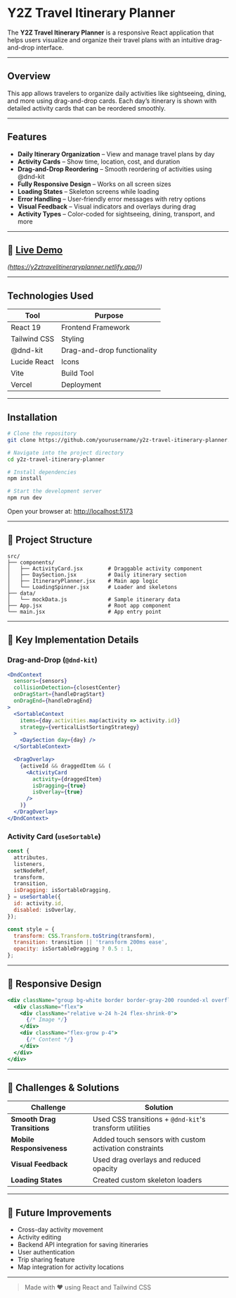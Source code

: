 # Y2Z Travel Itinerary Planner

The **Y2Z Travel Itinerary Planner** is a responsive React application that helps users visualize and organize their travel plans with an intuitive drag-and-drop interface.

---

##  Overview

This app allows travelers to organize daily activities like sightseeing, dining, and more using drag-and-drop cards. Each day’s itinerary is shown with detailed activity cards that can be reordered smoothly.

---

##  Features

-  **Daily Itinerary Organization** – View and manage travel plans by day  
-  **Activity Cards** – Show time, location, cost, and duration  
-  **Drag-and-Drop Reordering** – Smooth reordering of activities using @dnd-kit  
-  **Fully Responsive Design** – Works on all screen sizes  
-  **Loading States** – Skeleton screens while loading  
-  **Error Handling** – User-friendly error messages with retry options  
-  **Visual Feedback** – Visual indicators and overlays during drag  
-  **Activity Types** – Color-coded for sightseeing, dining, transport, and more  

---

## 🔗 [Live Demo](#)  
*(https://y2ztravelitineraryplanner.netlify.app/))*

---

##  Technologies Used

| Tool               | Purpose                                 |
|--------------------|-----------------------------------------|
| React 19           | Frontend Framework                      |
| Tailwind CSS       | Styling                                 |
| @dnd-kit           | Drag-and-drop functionality             |
| Lucide React       | Icons                                   |
| Vite               | Build Tool                              |
| Vercel             | Deployment                              |

---

##  Installation

```bash
# Clone the repository
git clone https://github.com/yourusername/y2z-travel-itinerary-planner.git

# Navigate into the project directory
cd y2z-travel-itinerary-planner

# Install dependencies
npm install

# Start the development server
npm run dev
```

Open your browser at: [http://localhost:5173](http://localhost:5173)

---

## 📁 Project Structure

```
src/
├── components/
│   ├── ActivityCard.jsx        # Draggable activity component
│   ├── DaySection.jsx          # Daily itinerary section
│   ├── ItineraryPlanner.jsx    # Main app logic
│   └── LoadingSpinner.jsx      # Loader and skeletons
├── data/
│   └── mockData.js             # Sample itinerary data
├── App.jsx                     # Root app component
└── main.jsx                    # App entry point
```

---

## 🔄 Key Implementation Details

### Drag-and-Drop (`@dnd-kit`)

```jsx
<DndContext
  sensors={sensors}
  collisionDetection={closestCenter}
  onDragStart={handleDragStart}
  onDragEnd={handleDragEnd}
>
  <SortableContext
    items={day.activities.map(activity => activity.id)}
    strategy={verticalListSortingStrategy}
  >
    <DaySection day={day} />
  </SortableContext>

  <DragOverlay>
    {activeId && draggedItem && (
      <ActivityCard
        activity={draggedItem}
        isDragging={true}
        isOverlay={true}
      />
    )}
  </DragOverlay>
</DndContext>
```

### Activity Card (`useSortable`)

```jsx
const {
  attributes,
  listeners,
  setNodeRef,
  transform,
  transition,
  isDragging: isSortableDragging,
} = useSortable({
  id: activity.id,
  disabled: isOverlay,
});

const style = {
  transform: CSS.Transform.toString(transform),
  transition: transition || 'transform 200ms ease',
  opacity: isSortableDragging ? 0.5 : 1,
};
```

---

## 📱 Responsive Design

```jsx
<div className="group bg-white border border-gray-200 rounded-xl overflow-hidden hover:shadow-lg transition-all duration-200 cursor-grab active:cursor-grabbing">
  <div className="flex">
    <div className="relative w-24 h-24 flex-shrink-0">
      {/* Image */}
    </div>
    <div className="flex-grow p-4">
      {/* Content */}
    </div>
  </div>
</div>
```

---

## 🧩 Challenges & Solutions

| Challenge | Solution |
|----------|----------|
| **Smooth Drag Transitions** | Used CSS transitions + `@dnd-kit`'s transform utilities |
| **Mobile Responsiveness** | Added touch sensors with custom activation constraints |
| **Visual Feedback** | Used drag overlays and reduced opacity |
| **Loading States** | Created custom skeleton loaders |

---

## 🔮 Future Improvements

- Cross-day activity movement  
- Activity editing  
- Backend API integration for saving itineraries  
- User authentication  
- Trip sharing feature  
- Map integration for activity locations  

---


> Made with ❤️ using React and Tailwind CSS
